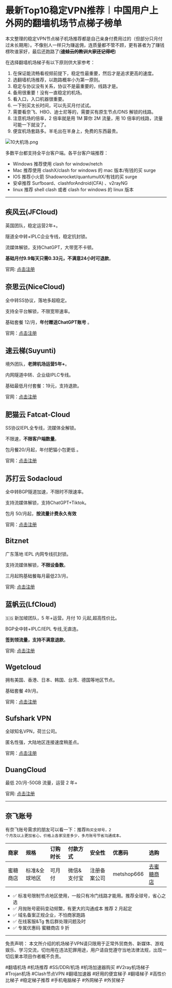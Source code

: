 # 最新Top10稳定VPN推荐︱中国用户上外网的翻墙机场节点梯子榜单

本文整理的稳定VPN节点梯子机场推荐都是自己亲身付费用过的（但部分只月付过未长期用）。不像别人一样只为赚返佣，连质量都不管不顾，更有甚者为了赚钱楞吹谁家好，最后还跑路了(**~~速蛙云的教训大家还记得吧~~**)

在选择翻墙机场梯子有以下原则供大家参考：

1. 在保证能流畅看视频前提下，稳定性最重要，然后才是追求更高的速度。
2. 选翻墙机场推荐，以跑路概率小为第一原则。
3. 稳定与协议没有关系，协议不是最重要的，线路才是。
4. 备用很重要！没有一直稳定的机场。
5. 看入口，入口机器很重要。
6. 一下别买太长时间，可以先买月付试试。
7. 需要看奈飞、HBO、迪士尼等的，需要买有原生节点/DNS 解锁的线路。
8. 注意机场的倍率，2 倍率就是用 1M 算你 2M 流量，用 10 倍率的线路，流量可能一下就没了。
9. 便宜机场套路多。羊毛出在羊身上，免费的东西最贵。

![10大机场.png](https://s2.loli.net/2024/03/17/u9eTinQ2BDL8Mb4.png)

多数平台都支持全平台客户端。各平台客户端推荐：

- Windows 推荐使用 clash for window/netch
- Mac 推荐使用 clashX/clash for windows 的 mac 版本/有钱的买 surge
- IOS 推荐小火箭 Shadowrocket/quantumultX/有钱的买 surge
- 安卓推荐 Surfboard、clashforAndroid(CFA) 、v2rayNG
- linux 推荐 shell clash 或者 clash for windows 的 linux 版本


---
## 疾风云(JFCloud)

英国团队，稳定运营2年+。

隧道全中转+IPLC企业专线，稳定抗封锁。

流媒体解锁，支持ChatGPT，大带宽不卡顿。

**基础月付9.9每天只需0.33元，不满意24小时可退款**。

官网: [点击注册](https://go.51tz.cc/jfcloud)

## 奈思云(NiceCloud)

全中转SS协议，落地多超稳定。

支持全平台解锁，不限宽带速率。

基础套餐 12/月，**年付赠送ChatGPT账号** 。

官网：[点击注册](https://go.51tz.cc/nicecloud)

## 速云梯(Suyunti)

境外团队，**老牌机场运营5年+**。

内网隧道中转、企业级IPLC专线。

基础最低月付套餐：19元，支持退款。

官网：[点击注册](https://go.51tz.cc/sycloud)

## 肥猫云 Fatcat-Cloud

SS协议IEPL全专线，流媒体全解锁。

不限速，**不限客户端数量**。

包月餐20/月起，年付肥猫小包更低 。

官网：[点击注册](https://go.51tz.cc/fatcat)

## 苏打云 Sodacloud

全中转BGP隧道加速，不限时不限速率。

支持流媒体解锁，支持ChatGPT+Tiktok。

包月 50/月起，**按流量计费永久有效**

官网：[点击注册](https://go.51tz.cc/sodacloud)

## Bitznet

广东落地 IEPL 内网专线抗封锁。

支持流媒体解锁，**不限设备数**。

三月起购基础餐每月最低23/月。

官网: [点击注册](https://cn.51tz.cc/bitznet)

## 蓝帆云(LfCloud)

🇸🇬 新加坡团队，5 年+运营。月付 10 元起,超高性价比。

BGP全中转+IPLC/IEPL 专线,无直连。

**签到领流量，支持不满意退款**。

官网: [点击注册](https://go.51tz.cc/lanfan)

## Wgetcloud

拥有美国、香港、日本、韩国、台湾、德国等地区节点。

基础套餐 49/月。

官网：[点击注册](https://go.51tz.cc/wget)

## Sufshark VPN

全球知名VPN，荷兰公司。

匿名性强，大陆地区连接速度稍差点。

官网：[点击注册](https://go.51tz.cc/surfshark)

## DuangCloud

最低 20/月-50GB 流量，运营 2 年+

官网: [点击注册](https://go.51tz.cc/sycloud)

---

## 奈飞账号

有奈飞账号需求的朋友可以看一下：推荐<code>购买全球号，2 个月及以上更加省心，价格上各家没差多少，多月账号节省沟通成本。</code>


| 商家 | 规格 | 订购时长 | 付款方式 | 安全性 | 优惠码 | 选购 |
|:----------|:-----------|:---------|:---------|:--------|:--------|:--------------|
|蜜糖商店| 标准&全球地区 | 可月付 | 微信&支付宝 | 注册备案公司 | metshop666 | [去蜜糖商店](https://cn.51tz.cc/metshop) |



- ✅ 标准号限制节点地区使用，一般只有冷门线路才能用。推荐全球号，省心之选
- ✅ 月抛账号密码变动频繁，有更大的沟通成本 推荐 2 月起定
- ✅ 域名备案正规企业，不怕商家跑路
- ✅ 在线客服&Tg 售后群处理问题及时
- ✅ 专属优惠码 蜜糖商店 9 折
  
---
免责声明： 本文所介绍的机场梯子VPN请只限用于正常外贸商务、新媒体、游戏娱乐、学习交流，切勿用在违法犯罪用途，用户请自觉遵守当地法律法规，出现一切后果本项目作者概不负责。

#翻墙机场 #机场推荐 #SS/DDR/机场 #机场加速器购买 #V2ray机场梯子 #Trojan机场 #Clash节点VPN #翻墙加速器 #好用的便宜梯子 #翻墙梯子 #高性价比梯子 #稳定梯子推荐 #手机电脑梯子 #外网梯子 #外贸梯子

